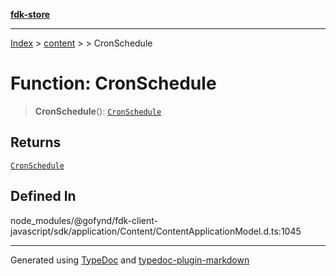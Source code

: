 [**fdk-store**](../../../README.md)
***

[Index](../../../API.md) > [content](../../README.md) > [<internal>](../README.md) > CronSchedule

# Function: CronSchedule

> **CronSchedule**(): [`CronSchedule`](../type-aliases/type-alias.CronSchedule.md)

## Returns

[`CronSchedule`](../type-aliases/type-alias.CronSchedule.md)

## Defined In

node\_modules/@gofynd/fdk-client-javascript/sdk/application/Content/ContentApplicationModel.d.ts:1045

***
Generated using [TypeDoc](https://typedoc.org/) and [typedoc-plugin-markdown](https://www.npmjs.com/package/typedoc-plugin-markdown)
